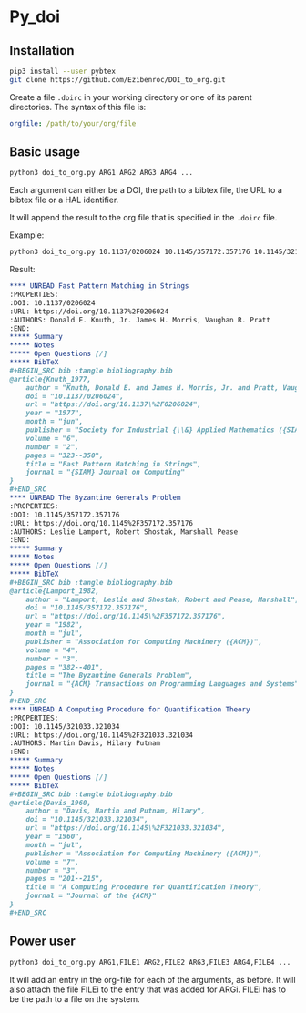 # Py\_doi

## Installation

```sh
pip3 install --user pybtex
git clone https://github.com/Ezibenroc/DOI_to_org.git
```

Create a file `.doirc` in your working directory or one of its parent directories. The syntax of this file is:
```yaml
orgfile: /path/to/your/org/file
```

## Basic usage

```sh
python3 doi_to_org.py ARG1 ARG2 ARG3 ARG4 ...
```

Each argument can either be a DOI, the path to a bibtex file, the URL to a bibtex file or a HAL identifier.

It will append the result to the org file that is specified in the `.doirc` file.

Example:
```sh
python3 doi_to_org.py 10.1137/0206024 10.1145/357172.357176 10.1145/321033.321034
```

Result:
```org
**** UNREAD Fast Pattern Matching in Strings
:PROPERTIES:
:DOI: 10.1137/0206024
:URL: https://doi.org/10.1137%2F0206024
:AUTHORS: Donald E. Knuth, Jr. James H. Morris, Vaughan R. Pratt
:END:
***** Summary
***** Notes
***** Open Questions [/]
***** BibTeX
#+BEGIN_SRC bib :tangle bibliography.bib
@article{Knuth_1977,
    author = "Knuth, Donald E. and James H. Morris, Jr. and Pratt, Vaughan R.",
    doi = "10.1137/0206024",
    url = "https://doi.org/10.1137\%2F0206024",
    year = "1977",
    month = "jun",
    publisher = "Society for Industrial {\\&} Applied Mathematics ({SIAM})",
    volume = "6",
    number = "2",
    pages = "323--350",
    title = "Fast Pattern Matching in Strings",
    journal = "{SIAM} Journal on Computing"
}
#+END_SRC
**** UNREAD The Byzantine Generals Problem
:PROPERTIES:
:DOI: 10.1145/357172.357176
:URL: https://doi.org/10.1145%2F357172.357176
:AUTHORS: Leslie Lamport, Robert Shostak, Marshall Pease
:END:
***** Summary
***** Notes
***** Open Questions [/]
***** BibTeX
#+BEGIN_SRC bib :tangle bibliography.bib
@article{Lamport_1982,
    author = "Lamport, Leslie and Shostak, Robert and Pease, Marshall",
    doi = "10.1145/357172.357176",
    url = "https://doi.org/10.1145\%2F357172.357176",
    year = "1982",
    month = "jul",
    publisher = "Association for Computing Machinery ({ACM})",
    volume = "4",
    number = "3",
    pages = "382--401",
    title = "The Byzantine Generals Problem",
    journal = "{ACM} Transactions on Programming Languages and Systems"
}
#+END_SRC
**** UNREAD A Computing Procedure for Quantification Theory
:PROPERTIES:
:DOI: 10.1145/321033.321034
:URL: https://doi.org/10.1145%2F321033.321034
:AUTHORS: Martin Davis, Hilary Putnam
:END:
***** Summary
***** Notes
***** Open Questions [/]
***** BibTeX
#+BEGIN_SRC bib :tangle bibliography.bib
@article{Davis_1960,
    author = "Davis, Martin and Putnam, Hilary",
    doi = "10.1145/321033.321034",
    url = "https://doi.org/10.1145\%2F321033.321034",
    year = "1960",
    month = "jul",
    publisher = "Association for Computing Machinery ({ACM})",
    volume = "7",
    number = "3",
    pages = "201--215",
    title = "A Computing Procedure for Quantification Theory",
    journal = "Journal of the {ACM}"
}
#+END_SRC
```

## Power user

```sh
python3 doi_to_org.py ARG1,FILE1 ARG2,FILE2 ARG3,FILE3 ARG4,FILE4 ...
```

It will add an entry in the org-file for each of the arguments, as before. It will also attach
the file FILEi to the entry that was added for ARGi. FILEi has to be the path to a file on the
system.
